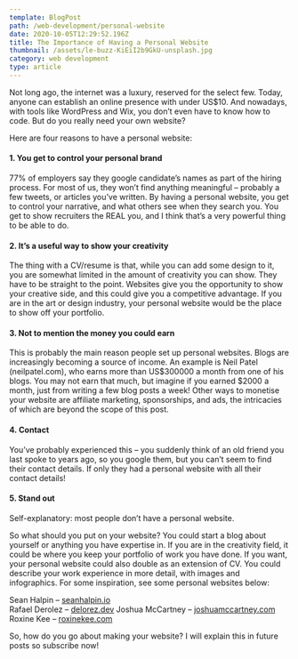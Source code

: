 ```yaml
---
template: BlogPost
path: /web-development/personal-website
date: 2020-10-05T12:29:52.196Z
title: The Importance of Having a Personal Website
thumbnail: /assets/le-buzz-KiEiI2b9GkU-unsplash.jpg
category: web development
type: article
---
```

Not long ago, the internet was a luxury, reserved for the select few. Today, anyone can establish an online presence with under US$10. And nowadays, with tools like WordPress and Wix, you don’t even have to know how to code. But do you really need your own website?

Here are four reasons to have a personal website:

#### 1. You get to control your personal brand

77% of employers say they google candidate’s names as part of the hiring process. For most of us, they won’t find anything meaningful – probably a few tweets, or articles you’ve written. By having a personal website, you get to control your narrative, and what others see when they search you. You get to show recruiters the REAL you, and I think that’s a very powerful thing to be able to do.

#### 2. It’s a useful way to show your creativity

The thing with a CV/resume is that, while you can add some design to it, you are somewhat limited in the amount of creativity you can show. They have to be straight to the point. Websites give you the opportunity to show your creative side, and this could give you a competitive advantage. If you are in the art or design industry, your personal website would be the place to show off your portfolio.

#### 3. Not to mention the money you could earn

This is probably the main reason people set up personal websites. Blogs are increasingly becoming a source of income. An example is Neil Patel (neilpatel.com), who earns more than US$300000 a month from one of his blogs. You may not earn that much, but imagine if you earned $2000 a month, just from writing a few blog posts a week! Other ways to monetise your website are affiliate marketing, sponsorships, and ads, the intricacies of which are beyond the scope of this post.

#### 4. Contact

You’ve probably experienced this – you suddenly think of an old friend you last spoke to years ago, so you google them, but you can’t seem to find their contact details. If only they had a personal website with all their contact details!

#### 5. Stand out

Self-explanatory: most people don’t have a personal website.

So what should you put on your website? You could start a blog about yourself or anything you have expertise in. If you are in the creativity field, it could be where you keep your portfolio of work you have done. If you want, your personal website could also double as an extension of CV. You could describe your work experience in more detail, with images and infographics. For some inspiration, see some personal websites below:

Sean Halpin – <a href="https://seanhalpin.io" target="_blank">seanhalpin.io</a>  
Rafael Derolez – <a href="https://delorez.dev" target="_blank">delorez.dev</a>
Joshua McCartney – <a href="https://joshuamccartney.com" target="_blank">joshuamccartney.com</a> 
Roxine Kee – <a href="https://roxinekee.com" target="_blank">roxinekee.com</a>

So, how do you go about making your website? I will explain this in future posts so subscribe now!
